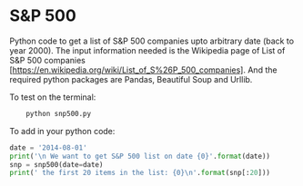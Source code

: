 S&P 500 
=======
Python code to get a list of S&P 500 companies upto arbitrary date (back to year 2000).
The input information needed is the Wikipedia page of List of S&P 500 companies 
[https://en.wikipedia.org/wiki/List_of_S%26P_500_companies].
And the required python packages are Pandas, Beautiful Soup and Urllib.

To test on the terminal:
```bash
    python snp500.py
```

To add in your python code:

```python
date = '2014-08-01'
print('\n We want to get S&P 500 list on date {0}'.format(date))
snp = snp500(date=date)
print(' the first 20 items in the list: {0}\n'.format(snp[:20]))
```
